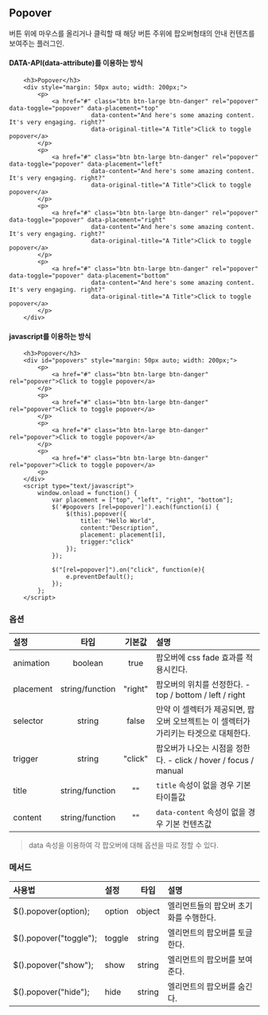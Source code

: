 <!--
layout: 'post'
section: 'Cornerstone Framework'
title: 'Popover'
outline: '버튼 위에 마우스를 올리거나 클릭할 때 해당 버튼 주위에 팝오버형태의 안내 컨텐츠를 보여주는 플러그인. data-attribute를 이용하는 방식. javascript를 이용하는 방식...'
date: '2012-11-16'
tagstr: 'widget'
order: '[4, 3, 6]'
thumbnail: '4.3.06.pop_over.png'
-->

## Popover
버튼 위에 마우스를 올리거나 클릭할 때 해당 버튼 주위에 팝오버형태의 안내 컨텐츠를 보여주는 플러그인.

#### DATA-API(data-attribute)를 이용하는 방식


``` cm
    <h3>Popover</h3>
    <div style="margin: 50px auto; width: 200px;">
        <p>
            <a href="#" class="btn btn-large btn-danger" rel="popover" data-toggle="popover" data-placement="top"
                       data-content="And here's some amazing content. It's very engaging. right?"
                       data-original-title="A Title">Click to toggle popover</a>
        </p>
        <p>
            <a href="#" class="btn btn-large btn-danger" rel="popover" data-toggle="popover" data-placement="left"
                       data-content="And here's some amazing content. It's very engaging. right?"
                       data-original-title="A Title">Click to toggle popover</a>
        </p>
        <p>
            <a href="#" class="btn btn-large btn-danger" rel="popover" data-toggle="popover" data-placement="right"
                       data-content="And here's some amazing content. It's very engaging. right?"
                       data-original-title="A Title">Click to toggle popover</a>
        </p>
        <p>
            <a href="#" class="btn btn-large btn-danger" rel="popover" data-toggle="popover" data-placement="bottom"
                       data-content="And here's some amazing content. It's very engaging. right?"
                       data-original-title="A Title">Click to toggle popover</a>
        </p>
    </div>
```

#### javascript를 이용하는 방식

``` cm
    <h3>Popover</h3>
    <div id="popovers" style="margin: 50px auto; width: 200px;">
        <p>
            <a href="#" class="btn btn-large btn-danger" rel="popover">Click to toggle popover</a>
        </p>
        <p>
            <a href="#" class="btn btn-large btn-danger" rel="popover">Click to toggle popover</a>
        </p>
        <p>
            <a href="#" class="btn btn-large btn-danger" rel="popover">Click to toggle popover</a>
        </p>
        <p>
            <a href="#" class="btn btn-large btn-danger" rel="popover">Click to toggle popover</a>
        <p>
    </div>
    <script type="text/javascript">
	    window.onload = function() {
            var placement = ["top", "left", "right", "bottom"];
            $('#popovers [rel=popover]').each(function(i) {
                $(this).popover({
                    title: "Hello World",
                    content:"Description",
                    placement: placement[i],
                    trigger:"click"
                });
            });

            $("[rel=popover]").on("click", function(e){
                e.preventDefault();
            });
        };
    </script>
```

### 옵션
설정 | 타입 | 기본값 | 설명
:-- | :-: | :-: | :--
animation | boolean | true | 팝오버에 css fade 효과를 적용시킨다.
placement | string/function | "right" | 팝오버의 위치를 선정한다. - top / bottom / left / right
selector | string | false | 만약 이 셀렉터가 제공되면, 팝오버 오브젝트는 이 셀렉터가 가리키는 타겟으로 대체한다.
trigger | string | "click" | 팝오버가 나오는 시점을 정한다. - click / hover / focus / manual
title | string/function | "" | `title` 속성이 없을 경우 기본 타이틀값
content | string/function | "" | `data-content` 속성이 없을 경우 기본 컨텐츠값


> data 속성을 이용하여 각 팝오버에 대해 옵션을 따로 정할 수 있다.

### 메서드

사용법 | 설정 | 타입 | 설명
:-- | :-- | :-: | :--
$().popover(option); | option | object | 엘리먼트들의 팝오버 초기화를 수행한다.
$().popover("toggle"); | toggle | string | 엘리먼트의 팝오버를 토글한다.
$().popover("show"); | show | string | 엘리먼트의 팝오버를 보여준다.
$().popover("hide"); | hide | string | 엘리먼트의 팝오버를 숨긴다.

<script type="text/javascript">
var $table = $("table");
$table.addClass("table table-bordered");
$table.find("thead tr > th:not(th:nth-child(4))").addClass("fixed_table");
$table.find("tbody tr > td:not(td:nth-child(4))").addClass("fixed_table");
</script>